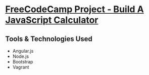 # [FreeCodeCamp Project - Build A JavaScript Calculator](http://www.freecodecamp.com/challenges/zipline-build-a-javascript-calculator)

## Tools & Technologies Used
* Angular.js
* Node.js
* Bootstrap
* Vagrant